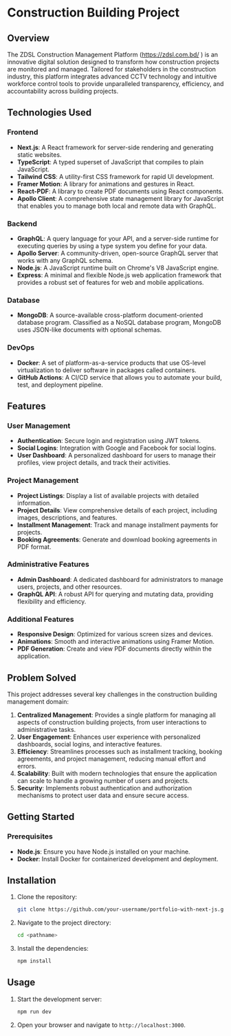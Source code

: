 # Construction Building Project

## Overview

The ZDSL Construction Management Platform (https://zdsl.com.bd/ ) is an innovative digital solution designed to transform how construction projects are monitored and managed. Tailored for stakeholders in the construction industry, this platform integrates advanced CCTV technology and intuitive workforce control tools to provide unparalleled transparency, efficiency, and accountability across building projects.

## Technologies Used

### Frontend

- **Next.js**: A React framework for server-side rendering and generating static websites.
- **TypeScript**: A typed superset of JavaScript that compiles to plain JavaScript.
- **Tailwind CSS**: A utility-first CSS framework for rapid UI development.
- **Framer Motion**: A library for animations and gestures in React.
- **React-PDF**: A library to create PDF documents using React components.
- **Apollo Client**: A comprehensive state management library for JavaScript that enables you to manage both local and remote data with GraphQL.

### Backend

- **GraphQL**: A query language for your API, and a server-side runtime for executing queries by using a type system you define for your data.
- **Apollo Server**: A community-driven, open-source GraphQL server that works with any GraphQL schema.
- **Node.js**: A JavaScript runtime built on Chrome's V8 JavaScript engine.
- **Express**: A minimal and flexible Node.js web application framework that provides a robust set of features for web and mobile applications.

### Database

- **MongoDB**: A source-available cross-platform document-oriented database program. Classified as a NoSQL database program, MongoDB uses JSON-like documents with optional schemas.

### DevOps

- **Docker**: A set of platform-as-a-service products that use OS-level virtualization to deliver software in packages called containers.
- **GitHub Actions**: A CI/CD service that allows you to automate your build, test, and deployment pipeline.

## Features

### User Management

- **Authentication**: Secure login and registration using JWT tokens.
- **Social Logins**: Integration with Google and Facebook for social logins.
- **User Dashboard**: A personalized dashboard for users to manage their profiles, view project details, and track their activities.

### Project Management

- **Project Listings**: Display a list of available projects with detailed information.
- **Project Details**: View comprehensive details of each project, including images, descriptions, and features.
- **Installment Management**: Track and manage installment payments for projects.
- **Booking Agreements**: Generate and download booking agreements in PDF format.

### Administrative Features

- **Admin Dashboard**: A dedicated dashboard for administrators to manage users, projects, and other resources.
- **GraphQL API**: A robust API for querying and mutating data, providing flexibility and efficiency.

### Additional Features

- **Responsive Design**: Optimized for various screen sizes and devices.
- **Animations**: Smooth and interactive animations using Framer Motion.
- **PDF Generation**: Create and view PDF documents directly within the application.

## Problem Solved

This project addresses several key challenges in the construction building management domain:

1. **Centralized Management**: Provides a single platform for managing all aspects of construction building projects, from user interactions to administrative tasks.
2. **User Engagement**: Enhances user experience with personalized dashboards, social logins, and interactive features.
3. **Efficiency**: Streamlines processes such as installment tracking, booking agreements, and project management, reducing manual effort and errors.
4. **Scalability**: Built with modern technologies that ensure the application can scale to handle a growing number of users and projects.
5. **Security**: Implements robust authentication and authorization mechanisms to protect user data and ensure secure access.

## Getting Started

### Prerequisites

- **Node.js**: Ensure you have Node.js installed on your machine.
- **Docker**: Install Docker for containerized development and deployment.

## Installation

1. Clone the repository:

   ```bash
   git clone https://github.com/your-username/portfolio-with-next-js.git
   ```

2. Navigate to the project directory:

   ```bash
   cd <pathname>
   ```

3. Install the dependencies:

   ```bash
   npm install
   ```

## Usage

1. Start the development server:

   ```bash
   npm run dev
   ```

2. Open your browser and navigate to `http://localhost:3000`.
